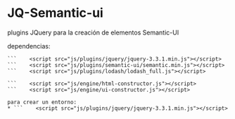 # JQ-Semantic-ui
plugins JQuery para la creación de elementos Semantic-UI

dependencias:

```[html]
```    <script src="js/plugins/jquery/jquery-3.3.1.min.js"></script>
```    <script src="js/plugins/semantic-ui/semantic.min.js"></script>
```    <script src="js/plugins/lodash/lodash_full.js"></script>

```    <script src="js/engine/html-constructor.js"></script>
```    <script src="js/engine/ui-constructor.js"></script>

para crear un entorno:
* ```    <script src="js/plugins/jquery/jquery-3.3.1.min.js"></script>
